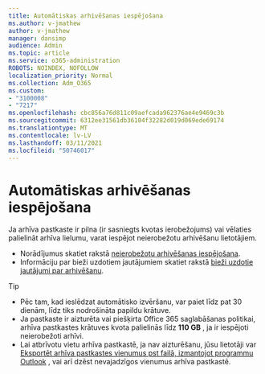 ```yaml
---
title: Automātiskas arhivēšanas iespējošana
ms.author: v-jmathew
author: v-jmathew
manager: dansimp
audience: Admin
ms.topic: article
ms.service: o365-administration
ROBOTS: NOINDEX, NOFOLLOW
localization_priority: Normal
ms.collection: Adm_O365
ms.custom:
- "3100008"
- "7217"
ms.openlocfilehash: cbc856a76d811c09aefcada962376ae4e9469c3b
ms.sourcegitcommit: 6312ee31561db36104f32282d019d069ede69174
ms.translationtype: MT
ms.contentlocale: lv-LV
ms.lasthandoff: 03/11/2021
ms.locfileid: "50746017"
---
```

# <a name="enable-auto-expanding-archiving"></a>Automātiskas arhivēšanas iespējošana

Ja arhīva pastkaste ir pilna (ir sasniegts kvotas ierobežojums) vai vēlaties palielināt arhīva lielumu, varat iespējot neierobežotu arhivēšanu lietotājiem.

- Norādījumus skatiet rakstā [neierobežotu arhivēšanas iespējošana](https://docs.microsoft.com/office365/securitycompliance/enable-unlimited-archiving).
- Informāciju par bieži uzdotiem jautājumiem skatiet rakstā [bieži uzdotie jautājumi par arhivēšanu](https://blogs.technet.microsoft.com/exchange/2018/04/09/office-365-auto-expanding-archives-faq/).

> [!TIP]
>
> - Pēc tam, kad ieslēdzat automātisko izvēršanu, var paiet līdz pat 30 dienām, līdz tiks nodrošināta papildu krātuve.
> - Ja pastkaste ir aizturēta vai piešķirta Office 365 saglabāšanas politikai, arhīva pastkastes krātuves kvota palielinās līdz **110 GB** , ja ir iespējoti neierobežoti arhīvi.
> - Lai atbrīvotu vietu arhīva pastkastē, ja nav aizturēšanu, jūsu lietotāji var [Eksportēt arhīva pastkastes vienumus pst failā, izmantojot programmu Outlook](https://support.office.com/article/Export-or-backup-email-contacts-and-calendar-to-an-Outlook-pst-file-14252b52-3075-4e9b-be4e-ff9ef1068f91) , vai arī dzēst nevajadzīgos vienumus arhīva pastkastē.
